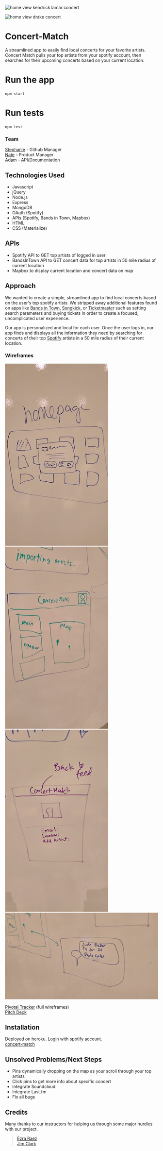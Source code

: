 ![home view kendrick lamar concert](https://cloud.githubusercontent.com/assets/2397260/16511721/158cbf56-3f08-11e6-9bd8-0e8e20ede8f6.png "Concert Match")  

![home view drake concert](https://cloud.githubusercontent.com/assets/2397260/16511720/1577021a-3f08-11e6-8788-ad5dada6289e.png "Concert Match")


# Concert-Match
A streamlined app to easily find local concerts for your favorite artists. Concert Match pulls your top artists from your spotify account, then searches for their upcoming concerts based on your current location.

# Run the app
`npm start`

# Run tests
`npm test`

### Team
[Stephanie](https://github.com/stephaniewilkinson) - Github Manager  
[Nate](https://github.com/pnguye11) - Product Manager  
[Adam](https://github.com/rotatetranslate/) - API/Documentation

## Technologies Used
* Javascript
* jQuery
* Node.js
* Express
* MongoDB
* OAuth (Spotify)
* APIs (Spotify, Bands in Town, Mapbox)
* HTML
* CSS (Materialize)

## APIs
* Spotify API to GET top artists of logged in user
* BandsInTown API to GET concert data for top artists in 50 mile radius of current location
* Mapbox to display current location and concert data on map

## Approach
We wanted to create a simple, streamlined app to find local concerts based on the user's top spotify artists. We stripped away additional features found on apps like [Bands in Town](http://news.bandsintown.com/home), [Songkick](http://www.songkick.com/), or [Ticketmaster](http://www.ticketmaster.com/) such as setting search parameters and buying tickets in order to create a focused, uncomplicated user experience.

Our app is personalized and local for each user. Once the user logs in, our app finds and displays all the information they need by searching for concerts of their top [Spotify](https://www.spotify.com/us/) artists in a 50 mile radius of their current location.

### Wireframes

![wireframe splash](https://github.com/rotatetranslate/concert-match/blob/readme/resized_splash.jpg "wireframe splash")
![wireframe index](https://github.com/rotatetranslate/concert-match/blob/readme/resized_index.jpg "wireframe index")
![wireframe user](https://github.com/rotatetranslate/concert-match/blob/readme/resized_user.jpg "wireframe user")
![wireframe concertpin](https://github.com/rotatetranslate/concert-match/blob/readme/resized_concert_pin.jpg "wireframe concertpin")


[Pivotal Tracker](https://www.pivotaltracker.com/n/projects/1162624) (full wireframes)  
[Pitch Deck](https://github.com/rotatetranslate/concert-match/blob/master/Concert%20Match%20Pitch%20Deck.pdf)  

## Installation
Deployed on heroku. Login with spotify account.  
[concert-match](http://concert-match.herokuapp.com)

## Unsolved Problems/Next Steps
* Pins dynamically dropping on the map as your scroll through your top artists
* Click pins to get more info about specific concert
* Integrate Soundcloud
* Integrate Last.fm
* Fix all bugs

## Credits
Many thanks to our instructors for helping us through some major hurdles with our project.
> [Ezra Raez](https://github.com/EARnagram)  
> [Jim Clark](https://github.com/jim-clark)
